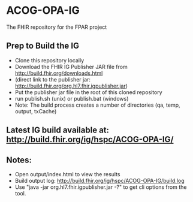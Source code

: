 # ACOG-OPA-IG
The FHIR repository for the FPAR project

## Prep to Build the IG
  * Clone this repository locally
  * Download the FHIR IG Publisher JAR file from http://build.fhir.org/downloads.html
  * (direct link to the publisher jar: http://build.fhir.org/org.hl7.fhir.igpublisher.jar)
  * Put the publisher jar file in the root of this cloned repository
  * run publish.sh (unix) or publish.bat (windows)
  * Note: The build process creates a number of directories (qa, temp, output, txCache)

## Latest IG build available at: http://build.fhir.org/ig/hspc/ACOG-OPA-IG/


## Notes:

  * Open output/index.html to view the results
  * Build output log: http://build.fhir.org/ig/hspc/ACOG-OPA-IG/build.log
  * Use "java -jar org.hl7.fhir.igpublisher.jar -?" to get cli options from the tool.


